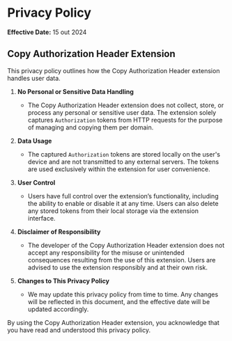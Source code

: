 # Privacy Policy

**Effective Date:** 15 out 2024

## Copy Authorization Header Extension

This privacy policy outlines how the Copy Authorization Header extension handles user data.

1. **No Personal or Sensitive Data Handling**
   - The Copy Authorization Header extension does not collect, store, or process any personal or sensitive user data. The extension solely captures `Authorization` tokens from HTTP requests for the purpose of managing and copying them per domain.

2. **Data Usage**
   - The captured `Authorization` tokens are stored locally on the user's device and are not transmitted to any external servers. The tokens are used exclusively within the extension for user convenience.

3. **User Control**
   - Users have full control over the extension’s functionality, including the ability to enable or disable it at any time. Users can also delete any stored tokens from their local storage via the extension interface.

4. **Disclaimer of Responsibility**
   - The developer of the Copy Authorization Header extension does not accept any responsibility for the misuse or unintended consequences resulting from the use of this extension. Users are advised to use the extension responsibly and at their own risk.

5. **Changes to This Privacy Policy**
   - We may update this privacy policy from time to time. Any changes will be reflected in this document, and the effective date will be updated accordingly.

By using the Copy Authorization Header extension, you acknowledge that you have read and understood this privacy policy.


